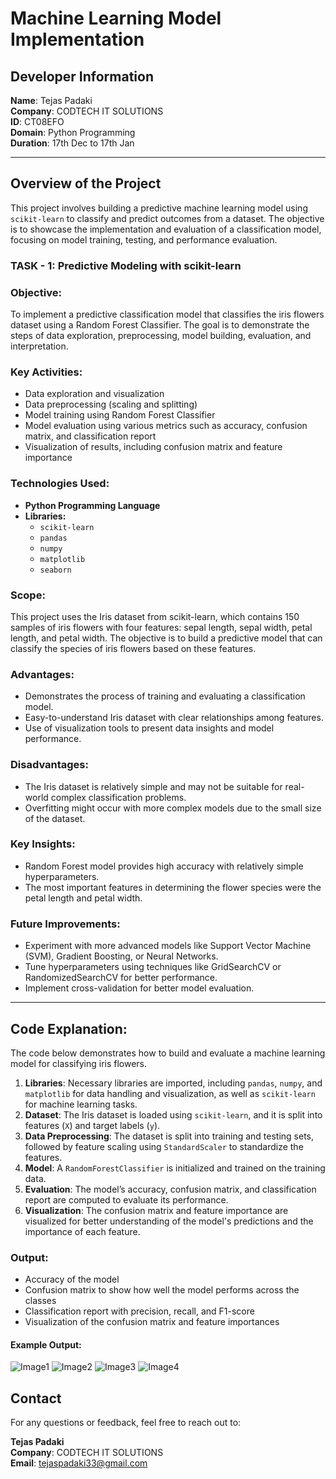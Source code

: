 # Machine Learning Model Implementation

## Developer Information
**Name**: Tejas Padaki  
**Company**: CODTECH IT SOLUTIONS  
**ID**: CT08EFO  
**Domain**: Python Programming  
**Duration**: 17th Dec to 17th Jan  

---

## Overview of the Project

This project involves building a predictive machine learning model using `scikit-learn` to classify and predict outcomes from a dataset. The objective is to showcase the implementation and evaluation of a classification model, focusing on model training, testing, and performance evaluation.

### TASK - 1: Predictive Modeling with scikit-learn

### Objective:
To implement a predictive classification model that classifies the iris flowers dataset using a Random Forest Classifier. The goal is to demonstrate the steps of data exploration, preprocessing, model building, evaluation, and interpretation.

### Key Activities:
- Data exploration and visualization
- Data preprocessing (scaling and splitting)
- Model training using Random Forest Classifier
- Model evaluation using various metrics such as accuracy, confusion matrix, and classification report
- Visualization of results, including confusion matrix and feature importance

### Technologies Used:
- **Python Programming Language**
- **Libraries:**
  - `scikit-learn`
  - `pandas`
  - `numpy`
  - `matplotlib`
  - `seaborn`

### Scope:
This project uses the Iris dataset from scikit-learn, which contains 150 samples of iris flowers with four features: sepal length, sepal width, petal length, and petal width. The objective is to build a predictive model that can classify the species of iris flowers based on these features.

### Advantages:
- Demonstrates the process of training and evaluating a classification model.
- Easy-to-understand Iris dataset with clear relationships among features.
- Use of visualization tools to present data insights and model performance.

### Disadvantages:
- The Iris dataset is relatively simple and may not be suitable for real-world complex classification problems.
- Overfitting might occur with more complex models due to the small size of the dataset.

### Key Insights:
- Random Forest model provides high accuracy with relatively simple hyperparameters.
- The most important features in determining the flower species were the petal length and petal width.

### Future Improvements:
- Experiment with more advanced models like Support Vector Machine (SVM), Gradient Boosting, or Neural Networks.
- Tune hyperparameters using techniques like GridSearchCV or RandomizedSearchCV for better performance.
- Implement cross-validation for better model evaluation.

---

## Code Explanation:

The code below demonstrates how to build and evaluate a machine learning model for classifying iris flowers.

1. **Libraries**: Necessary libraries are imported, including `pandas`, `numpy`, and `matplotlib` for data handling and visualization, as well as `scikit-learn` for machine learning tasks.
2. **Dataset**: The Iris dataset is loaded using `scikit-learn`, and it is split into features (`X`) and target labels (`y`).
3. **Data Preprocessing**: The dataset is split into training and testing sets, followed by feature scaling using `StandardScaler` to standardize the features.
4. **Model**: A `RandomForestClassifier` is initialized and trained on the training data.
5. **Evaluation**: The model’s accuracy, confusion matrix, and classification report are computed to evaluate its performance.
6. **Visualization**: The confusion matrix and feature importance are visualized for better understanding of the model's predictions and the importance of each feature.

### Output:
- Accuracy of the model
- Confusion matrix to show how well the model performs across the classes
- Classification report with precision, recall, and F1-score
- Visualization of the confusion matrix and feature importances

#### Example Output:

![Image1](image1.png)
![Image2](image2.png)
![Image3](image3.png)
![Image4](image4.png)

## Contact
For any questions or feedback, feel free to reach out to:

**Tejas Padaki**  
**Company**: CODTECH IT SOLUTIONS  
**Email**: [tejaspadaki33@gmail.com](mailto:tejaspadaki33@gmail.com)

